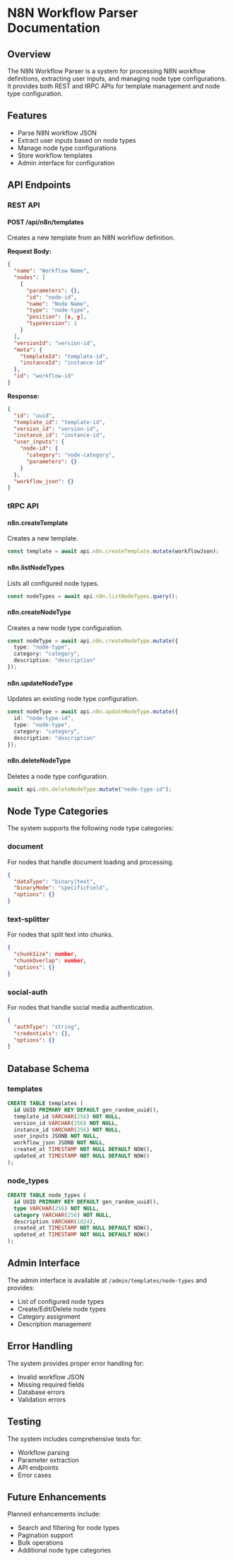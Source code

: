 # N8N Workflow Parser Documentation

## Overview
The N8N Workflow Parser is a system for processing N8N workflow definitions, extracting user inputs, and managing node type configurations. It provides both REST and tRPC APIs for template management and node type configuration.

## Features
- Parse N8N workflow JSON
- Extract user inputs based on node types
- Manage node type configurations
- Store workflow templates
- Admin interface for configuration

## API Endpoints

### REST API

#### POST /api/n8n/templates
Creates a new template from an N8N workflow definition.

**Request Body:**
```json
{
  "name": "Workflow Name",
  "nodes": [
    {
      "parameters": {},
      "id": "node-id",
      "name": "Node Name",
      "type": "node-type",
      "position": [x, y],
      "typeVersion": 1
    }
  ],
  "versionId": "version-id",
  "meta": {
    "templateId": "template-id",
    "instanceId": "instance-id"
  },
  "id": "workflow-id"
}
```

**Response:**
```json
{
  "id": "uuid",
  "template_id": "template-id",
  "version_id": "version-id",
  "instance_id": "instance-id",
  "user_inputs": {
    "node-id": {
      "category": "node-category",
      "parameters": {}
    }
  },
  "workflow_json": {}
}
```

### tRPC API

#### n8n.createTemplate
Creates a new template.
```typescript
const template = await api.n8n.createTemplate.mutate(workflowJson);
```

#### n8n.listNodeTypes
Lists all configured node types.
```typescript
const nodeTypes = await api.n8n.listNodeTypes.query();
```

#### n8n.createNodeType
Creates a new node type configuration.
```typescript
const nodeType = await api.n8n.createNodeType.mutate({
  type: "node-type",
  category: "category",
  description: "description"
});
```

#### n8n.updateNodeType
Updates an existing node type configuration.
```typescript
const nodeType = await api.n8n.updateNodeType.mutate({
  id: "node-type-id",
  type: "node-type",
  category: "category",
  description: "description"
});
```

#### n8n.deleteNodeType
Deletes a node type configuration.
```typescript
await api.n8n.deleteNodeType.mutate("node-type-id");
```

## Node Type Categories
The system supports the following node type categories:

### document
For nodes that handle document loading and processing.
```json
{
  "dataType": "binary|text",
  "binaryMode": "specificField",
  "options": {}
}
```

### text-splitter
For nodes that split text into chunks.
```json
{
  "chunkSize": number,
  "chunkOverlap": number,
  "options": {}
}
```

### social-auth
For nodes that handle social media authentication.
```json
{
  "authType": "string",
  "credentials": {},
  "options": {}
}
```

## Database Schema

### templates
```sql
CREATE TABLE templates (
  id UUID PRIMARY KEY DEFAULT gen_random_uuid(),
  template_id VARCHAR(256) NOT NULL,
  version_id VARCHAR(256) NOT NULL,
  instance_id VARCHAR(256) NOT NULL,
  user_inputs JSONB NOT NULL,
  workflow_json JSONB NOT NULL,
  created_at TIMESTAMP NOT NULL DEFAULT NOW(),
  updated_at TIMESTAMP NOT NULL DEFAULT NOW()
);
```

### node_types
```sql
CREATE TABLE node_types (
  id UUID PRIMARY KEY DEFAULT gen_random_uuid(),
  type VARCHAR(256) NOT NULL,
  category VARCHAR(256) NOT NULL,
  description VARCHAR(1024),
  created_at TIMESTAMP NOT NULL DEFAULT NOW(),
  updated_at TIMESTAMP NOT NULL DEFAULT NOW()
);
```

## Admin Interface
The admin interface is available at `/admin/templates/node-types` and provides:
- List of configured node types
- Create/Edit/Delete node types
- Category assignment
- Description management

## Error Handling
The system provides proper error handling for:
- Invalid workflow JSON
- Missing required fields
- Database errors
- Validation errors

## Testing
The system includes comprehensive tests for:
- Workflow parsing
- Parameter extraction
- API endpoints
- Error cases

## Future Enhancements
Planned enhancements include:
- Search and filtering for node types
- Pagination support
- Bulk operations
- Additional node type categories 